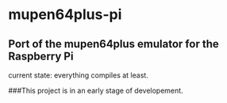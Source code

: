 mupen64plus-pi
=============

Port of the mupen64plus emulator for the Raspberry Pi
-----------------------------------------------------

current state: everything compiles at least. 

###This project is in an early stage of developement.
